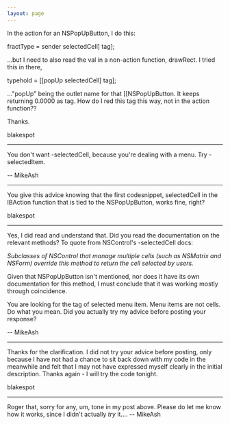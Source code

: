 ```yaml
---
layout: page
---
```


In the action for an NSPopUpButton, I do this:

    
fractType = sender selectedCell] tag];


...but I need to also read the  val in a non-action function, drawRect.  I tried this in there, 

    
typehold = [[popUp selectedCell] tag];


..."popUp" being the outlet name for that [[NSPopUpButton.  It keeps returning 0.0000 as tag.  How do I red this tag this way, not in the action function??

Thanks.


blakespot

----

You don't want -selectedCell, because you're dealing with a menu. Try -selectedItem.

-- MikeAsh

----

You give this advice knowing that the first codesnippet, selectedCell in the IBAction function that is tied to the NSPopUpButton, works fine, right?  

blakespot

----

Yes, I did read and understand that. Did you read the documentation on the relevant methods? To quote from NSControl's -selectedCell docs:

*Subclasses of NSControl that manage multiple cells (such as NSMatrix and NSForm) override this method to return the cell selected by users.*

Given that NSPopUpButton isn't mentioned, nor does it have its own documentation for this method, I must conclude that it was working mostly through coincidence.

You are looking for the tag of selected menu item. Menu items are not cells. Do what you mean. Did you actually try my advice before posting your response?

-- MikeAsh

----

Thanks for the clarification.  I did not try your advice before posting, only because I have not had a chance to sit back down with my code in the meanwhile and felt that I may not have expressed myself clearly in the initial description.  Thanks again - I will try the code tonight.

blakespot

----

Roger that, sorry for any, um, tone in my post above. Please do let me know how it works, since I didn't actually *try* it.... -- MikeAsh
